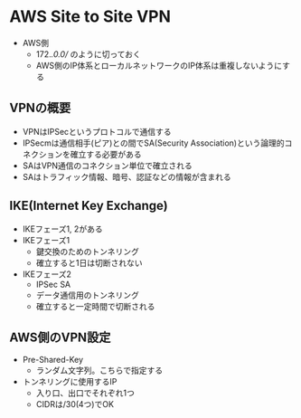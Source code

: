 # AWS Site to Site VPN

* AWS側
    * 172.*.0.0/* のように切っておく
    * AWS側のIP体系とローカルネットワークのIP体系は重複しないようにする

## VPNの概要
* VPNはIPSecというプロトコルで通信する
* IPSecmは通信相手(ピア)との間でSA(Security Association)という論理的コネクションを確立する必要がある
* SAはVPN通信のコネクション単位で確立される
* SAはトラフィック情報、暗号、認証などの情報が含まれる

## IKE(Internet Key Exchange)
* IKEフェーズ1, 2がある
* IKEフェーズ1
    * 鍵交換のためのトンネリング
    * 確立すると1日は切断されない
* IKEフェーズ2
    * IPSec SA
    * データ通信用のトンネリング
    * 確立すると一定時間で切断される

## AWS側のVPN設定
* Pre-Shared-Key
    * ランダム文字列。こちらで指定する
* トンネリングに使用するIP
    * 入り口、出口でそれぞれ1つ
    * CIDRは/30(4つ)でOK